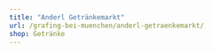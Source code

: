 ```yaml
---
title: "Anderl Getränkemarkt"
url: /grafing-bei-muenchen/anderl-getraenkemarkt/
shop: Getränke
---
```

